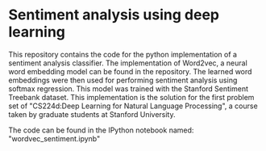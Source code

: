 # Sentiment analysis using deep learning
This repository contains the code for the python implementation of a sentiment analysis classifier. The implementation of Word2vec, a neural word embedding model can be found in the repository. The learned word embeddings were then used for performing sentiment analysis using softmax regression. This model was trained with the Stanford Sentiment Treebank dataset. This implementation is the solution for the first problem set of "CS224d:Deep Learning for Natural Language Processing", a course taken by graduate students at Stanford University.

The code can be found in the IPython notebook named: "wordvec_sentiment.ipynb"
